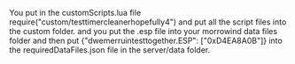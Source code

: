 You put in the customScripts.lua file require("custom/testtimercleanerhopefully4") and put all the script files into the custom folder. and you put the .esp file into your morrowind data files folder and then put {"dwemerruintesttogether.ESP": ["0xD4EA8A0B"]} into the requiredDataFiles.json file in the server/data folder.
